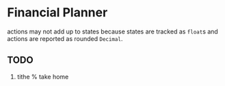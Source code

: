 # Financial Planner

actions may not add up to states because states are
tracked as `float`s and actions are reported as rounded
`Decimal`.

## TODO

1. tithe % take home
